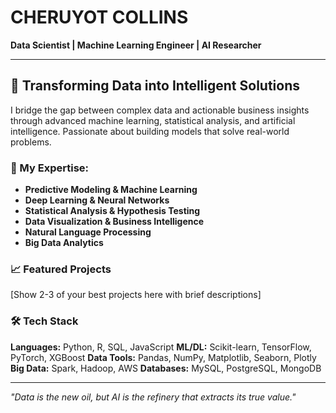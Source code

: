 # CHERUYOT COLLINS
**Data Scientist | Machine Learning Engineer | AI Researcher**

---

## 🚀 Transforming Data into Intelligent Solutions

I bridge the gap between complex data and actionable business insights through advanced machine learning, statistical analysis, and artificial intelligence. Passionate about building models that solve real-world problems.

### 🔬 My Expertise:
- **Predictive Modeling & Machine Learning**
- **Deep Learning & Neural Networks**
- **Statistical Analysis & Hypothesis Testing**
- **Data Visualization & Business Intelligence**
- **Natural Language Processing**
- **Big Data Analytics**

### 📈 Featured Projects
[Show 2-3 of your best projects here with brief descriptions]

### 🛠️ Tech Stack
**Languages:** Python, R, SQL, JavaScript
**ML/DL:** Scikit-learn, TensorFlow, PyTorch, XGBoost
**Data Tools:** Pandas, NumPy, Matplotlib, Seaborn, Plotly
**Big Data:** Spark, Hadoop, AWS
**Databases:** MySQL, PostgreSQL, MongoDB

---
*"Data is the new oil, but AI is the refinery that extracts its true value."*

